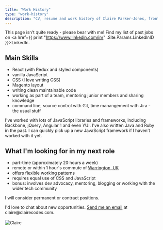 ```yaml
---
title: "Work History"
type: "work-history"
description: "CV, resume and work history of Claire Parker-Jones, frontend developer"
---
```


This page isn't quite ready - please bear with me! Find my list of past jobs on <a href={{ print "https://www.linkedin.com/in/" .Site.Params.LinkedInID }}>LinkedIn</a>.
<div><h2>Main Skills</h2>
		<ul>
          <li>React (with Redux and styled components)</li>
          <li>vanilla JavaScript</li>
          <li>CSS (I love writing CSS)</li>
          <li>Magento layout</li>
          <li>writing clean maintainable code</li>
          <li>
            working as part of a team, mentoring junior members and sharing
            knowledge
          </li>
          <li>
            command line, source control with Git, time manangement with Jira -
            the usual stuff
          </li>
        </ul>
        <p>
        I've worked with lots of JavaScript libraries and frameworks, including Backbone, jQuery, Angular 1 and even YUI. I've also written Java and Ruby in the past. I can quickly pick up a new JavaScript framework if I haven't worked with it yet.
        </p>
      </div>
      <div>
        <h2>What I'm looking for in my next role</h2>
        <ul>
          <li>part-time (approximately 20 hours a week)</li>
          <li>
            remote or within 1 hour's commute of
            <a
              href="https://www.google.com/maps/place/Warrington/@53.3950852,-2.6435829,12z/data=!3m1!4b1!4m5!3m4!1s0x487b01835b28c2a7:0x88e8e7e8adef7e45!8m2!3d53.3900441!4d-2.5969501"
              >Warrington, UK</a
            >
          </li>
          <li>offers flexible working patterns</li>
          <li>requires equal use of CSS and JavaScript</li>
          <li>bonus: involves dev advocacy, mentoring, blogging or working with the wider tech community</li>
        </ul>
        <p>I will consider permanent or contract positions.</p>
      </div>
      </div>
      <div class="c-cta">
        I'd love to chat about new opportunities. <a class="" href={{ print "mailto:" .Site.Params.EmailAddress "?subject=Hi" }}>Send me an email</a> at claire@clairecodes.com.
	  </div>
      <br />
<div class="c-about__image-container">
    <img class="c-about__image" src="/images/claire_codes.jpg" alt="Claire" />
</div>
